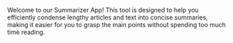 Welcome to our Summarizer App! This tool is designed to help you efficiently condense lengthy articles and text into concise summaries, making it easier for you to grasp the main points without spending too much time reading.
